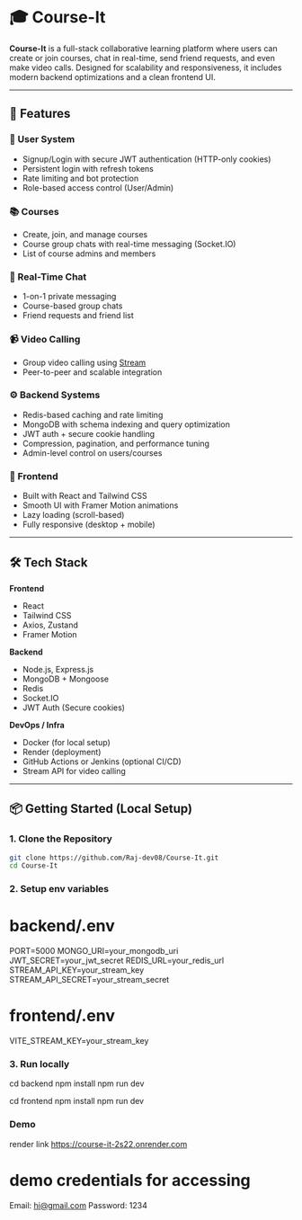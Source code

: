 # 🎓 Course-It

**Course-It** is a full-stack collaborative learning platform where users can create or join courses, chat in real-time, send friend requests, and even make video calls. Designed for scalability and responsiveness, it includes modern backend optimizations and a clean frontend UI.

---

## 🚀 Features

### 👥 User System
- Signup/Login with secure JWT authentication (HTTP-only cookies)
- Persistent login with refresh tokens
- Rate limiting and bot protection
- Role-based access control (User/Admin)

### 📚 Courses
- Create, join, and manage courses
- Course group chats with real-time messaging (Socket.IO)
- List of course admins and members

### 💬 Real-Time Chat
- 1-on-1 private messaging
- Course-based group chats
- Friend requests and friend list

### 📹 Video Calling
- Group video calling using [Stream](https://getstream.io)
- Peer-to-peer and scalable integration

### ⚙️ Backend Systems
- Redis-based caching and rate limiting
- MongoDB with schema indexing and query optimization
- JWT auth + secure cookie handling
- Compression, pagination, and performance tuning
- Admin-level control on users/courses

### 🎨 Frontend
- Built with React and Tailwind CSS
- Smooth UI with Framer Motion animations
- Lazy loading (scroll-based)
- Fully responsive (desktop + mobile)

---

## 🛠️ Tech Stack

**Frontend**
- React
- Tailwind CSS
- Axios, Zustand
- Framer Motion

**Backend**
- Node.js, Express.js
- MongoDB + Mongoose
- Redis
- Socket.IO
- JWT Auth (Secure cookies)

**DevOps / Infra**
- Docker (for local setup)
- Render (deployment)
- GitHub Actions or Jenkins (optional CI/CD)
- Stream API for video calling

---

## 📦 Getting Started (Local Setup)

### 1. Clone the Repository

```bash
git clone https://github.com/Raj-dev08/Course-It.git
cd Course-It
```

### 2. Setup env variables 
# backend/.env
PORT=5000
MONGO_URI=your_mongodb_uri
JWT_SECRET=your_jwt_secret
REDIS_URL=your_redis_url
STREAM_API_KEY=your_stream_key
STREAM_API_SECRET=your_stream_secret

# frontend/.env
VITE_STREAM_KEY=your_stream_key

### 3. Run locally 
cd backend
npm install
npm run dev

cd frontend
npm install
npm run dev

### Demo
render link
https://course-it-2s22.onrender.com

# demo credentials for accessing 
Email: hi@gmail.com
Password: 1234
